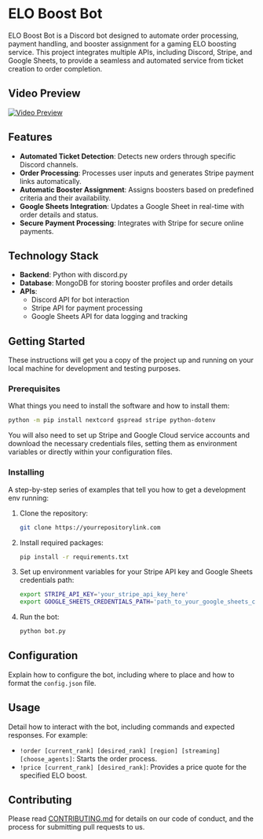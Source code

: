 # ELO Boost Bot

ELO Boost Bot is a Discord bot designed to automate order processing, payment handling, and booster assignment for a gaming ELO boosting service. This project integrates multiple APIs, including Discord, Stripe, and Google Sheets, to provide a seamless and automated service from ticket creation to order completion.

## Video Preview

[![Video Preview](https://github.com/zima-0201/Project-Images/blob/main/video%20preview/Py-Discord-ELO-Boosting-Bot.png)](https://brand-car.s3.eu-north-1.amazonaws.com/Four+Seasons/Py-Discord-ELO-Boosting-Bot.mp4)


## Features

- **Automated Ticket Detection**: Detects new orders through specific Discord channels.
- **Order Processing**: Processes user inputs and generates Stripe payment links automatically.
- **Automatic Booster Assignment**: Assigns boosters based on predefined criteria and their availability.
- **Google Sheets Integration**: Updates a Google Sheet in real-time with order details and status.
- **Secure Payment Processing**: Integrates with Stripe for secure online payments.

## Technology Stack

- **Backend**: Python with discord.py
- **Database**: MongoDB for storing booster profiles and order details
- **APIs**:
  - Discord API for bot interaction
  - Stripe API for payment processing
  - Google Sheets API for data logging and tracking

## Getting Started

These instructions will get you a copy of the project up and running on your local machine for development and testing purposes.

### Prerequisites

What things you need to install the software and how to install them:

```bash
python -m pip install nextcord gspread stripe python-dotenv
```

You will also need to set up Stripe and Google Cloud service accounts and download the necessary credentials files, setting them as environment variables or directly within your configuration files.

### Installing

A step-by-step series of examples that tell you how to get a development env running:

1. Clone the repository:
   ```bash
   git clone https://yourrepositorylink.com
   ```
2. Install required packages:
   ```bash
   pip install -r requirements.txt
   ```
3. Set up environment variables for your Stripe API key and Google Sheets credentials path:
   ```bash
   export STRIPE_API_KEY='your_stripe_api_key_here'
   export GOOGLE_SHEETS_CREDENTIALS_PATH='path_to_your_google_sheets_credentials.json'
   ```
4. Run the bot:
   ```bash
   python bot.py
   ```

## Configuration

Explain how to configure the bot, including where to place and how to format the `config.json` file.

## Usage

Detail how to interact with the bot, including commands and expected responses. For example:

- `!order [current_rank] [desired_rank] [region] [streaming] [choose_agents]`: Starts the order process.
- `!price [current_rank] [desired_rank]`: Provides a price quote for the specified ELO boost.

## Contributing

Please read [CONTRIBUTING.md](LINK_TO_YOUR_CONTRIBUTING.MD) for details on our code of conduct, and the process for submitting pull requests to us.
